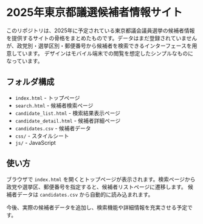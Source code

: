 # 2025年東京都議選候補者情報サイト

このリポジトリは、2025年に予定されている東京都議会議員選挙の候補者情報を提供するサイトの骨格をまとめたものです。データはまだ登録されていませんが、政党別・選挙区別・郵便番号から候補者を検索できるインターフェースを用意しています。
デザインはモバイル端末での閲覧を想定したシンプルなものになっています。

## フォルダ構成
- `index.html` - トップページ
- `search.html` - 候補者検索ページ
- `candidate_list.html` - 検索結果表示ページ
- `candidate_detail.html` - 候補者詳細ページ
- `candidates.csv` - 候補者データ
- `css/` - スタイルシート
- `js/` - JavaScript

## 使い方
ブラウザで `index.html` を開くとトップページが表示されます。検索ページから政党や選挙区、郵便番号を指定すると、候補者リストページに遷移します。
候補者データは `candidates.csv` から自動的に読み込まれます。

今後、実際の候補者データを追加し、検索機能や詳細情報を充実させる予定です。
